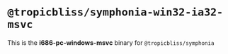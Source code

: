 # `@tropicbliss/symphonia-win32-ia32-msvc`

This is the **i686-pc-windows-msvc** binary for `@tropicbliss/symphonia`
